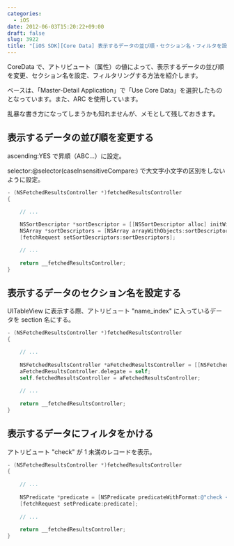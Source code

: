 ```yaml
---
categories:
  - iOS
date: 2012-06-03T15:20:22+09:00
draft: false
slug: 3922
title: "[iOS SDK][Core Data] 表示するデータの並び順・セクション名・フィルタを設定する方法"
---
```


CoreData で、アトリビュート（属性）の値によって、表示するデータの並び順を変更、セクション名を設定、フィルタリングする方法を紹介します。

ベースは、「Master-Detail Application」で「Use Core Data」を選択したものとなっています。また、ARC を使用しています。

乱暴な書き方になってしまうかも知れませんが、メモとして残しておきます。

## 表示するデータの並び順を変更する

ascending:YES で昇順（ABC...）に設定。

selector:@selector(caseInsensitiveCompare:) で大文字小文字の区別をしないように設定。

```objective-c
- (NSFetchedResultsController *)fetchedResultsController
{

    // ...
    
    NSSortDescriptor *sortDescriptor = [[NSSortDescriptor alloc] initWithKey:@"name" ascending:YES selector:@selector(caseInsensitiveCompare:)];
    NSArray *sortDescriptors = [NSArray arrayWithObjects:sortDescriptor, nil];
    [fetchRequest setSortDescriptors:sortDescriptors];

    // ...
    
    return __fetchedResultsController;
}
```

## 表示するデータのセクション名を設定する

UITableView に表示する際、アトリビュート "name_index" に入っているデータを section 名にする。

```objective-c
- (NSFetchedResultsController *)fetchedResultsController
{

    // ...
        
    NSFetchedResultsController *aFetchedResultsController = [[NSFetchedResultsController alloc] initWithFetchRequest:fetchRequest managedObjectContext:self.managedObjectContext sectionNameKeyPath:@"name_index" cacheName:nil];
    aFetchedResultsController.delegate = self;
    self.fetchedResultsController = aFetchedResultsController;
    
    // ...
        
    return __fetchedResultsController;
}
```

## 表示するデータにフィルタをかける

アトリビュート "check" が 1 未満のレコードを表示。

```objective-c
- (NSFetchedResultsController *)fetchedResultsController
{
    
    // ...
        
    NSPredicate *predicate = [NSPredicate predicateWithFormat:@"check < 1"];
    [fetchRequest setPredicate:predicate];
    
    // ...
    
    return __fetchedResultsController;        
}
```

